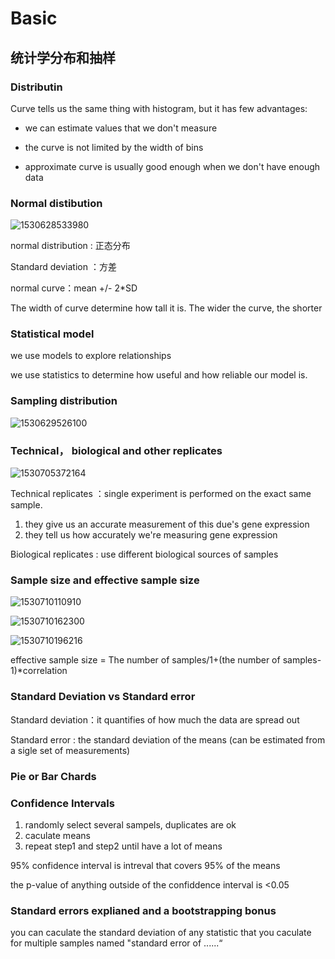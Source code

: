 # Basic

## 统计学分布和抽样

### Distributin

Curve tells us the same thing with histogram, but it has few advantages:

- we can estimate values that we don't measure

- the curve is not limited by the width of bins

- approximate curve is usually good enough when we don't have enough data

### Normal distibution

![1530628533980](C:\Users\feng\AppData\Local\Temp\1530628533980.png)

normal distribution : 正态分布

Standard deviation ：方差

normal curve：mean +/- 2*SD

The width of curve determine how tall it is. The wider the curve, the shorter 

### Statistical model

we use models to explore relationships

we use statistics to determine how useful and how reliable our model is.

### Sampling distribution

![1530629526100](C:\Users\feng\AppData\Local\Temp\1530629526100.png)

### Technical， biological and other replicates

 ![1530705372164](C:\Users\feng\AppData\Local\Temp\1530705372164.png)

Technical replicates ：single experiment is performed on the exact same sample.

1. they give us an accurate measurement of this due's gene expression
2. they tell us how accurately we're measuring gene expression

Biological replicates : use different biological sources of samples

### Sample size and effective sample size

![1530710110910](C:\Users\feng\AppData\Local\Temp\1530710110910.png) 

![1530710162300](C:\Users\feng\AppData\Local\Temp\1530710162300.png)

![1530710196216](C:\Users\feng\AppData\Local\Temp\1530710196216.png)

effective sample size = The number of samples/1+(the number of samples-1)*correlation

### Standard Deviation vs Standard error

Standard deviation：it quantifies of how much the data are spread out

Standard error : the standard deviation of the means (can be estimated from a sigle set of measurements)

### Pie or Bar Chards

### Confidence Intervals

1. randomly select several sampels, duplicates are ok
2. caculate means
3. repeat step1 and step2 until have a lot of means

95% confidence interval is intreval that covers 95% of the means

the p-value of anything outside of the confiddence interval is <0.05 

### Standard errors explianed and a bootstrapping bonus

you can caculate the standard deviation of any statistic that you caculate for multiple samples named "standard error of ......“